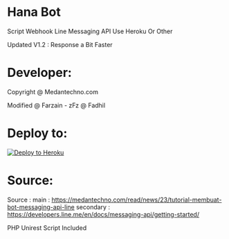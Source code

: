 # Hana Bot
Script Webhook Line Messaging API Use Heroku Or Other

Updated V1.2 : Response a Bit Faster

# Developer:
Copyright @ Medantechno.com

Modified 
@ Farzain - zFz
@ Fadhil

# Deploy to:
[![Deploy to Heroku](https://www.herokucdn.com/deploy/button.svg)](https://heroku.com/deploy)

# Source:
Source : 
main : https://medantechno.com/read/news/23/tutorial-membuat-bot-messaging-api-line
secondary : https://developers.line.me/en/docs/messaging-api/getting-started/

PHP Unirest Script Included
